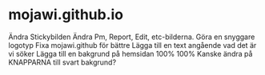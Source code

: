 mojawi.github.io
================


Ändra Stickybilden
Ändra Pm, Report, Edit, etc-bilderna. 
Göra en snyggare logotyp
Fixa mojawi.github för bättre
Lägga till en text angående vad det är vi söker
Lägga till en bakgrund på hemsidan 100% 100%
Kanske ändra på KNAPPARNA till svart bakgrund?

